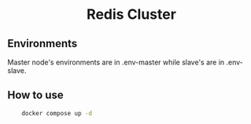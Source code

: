 <h1 align="center">Redis Cluster</h1>

## Environments

Master node's environments are in .env-master while slave's are in .env-slave.

## How to use

```bash
    docker compose up -d
```

